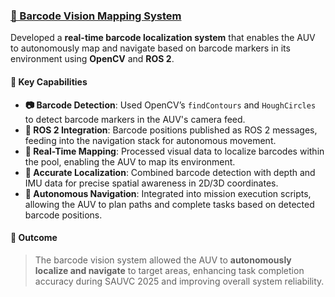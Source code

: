 ### [📍 Barcode Vision Mapping System](#)  
Developed a **real-time barcode localization system** that enables the AUV to autonomously map and navigate based on barcode markers in its environment using **OpenCV** and **ROS 2**.

#### 🔧 Key Capabilities
- **📷 Barcode Detection**: Used OpenCV’s `findContours` and `HoughCircles` to detect barcode markers in the AUV's camera feed.
- **🔀 ROS 2 Integration**: Barcode positions published as ROS 2 messages, feeding into the navigation stack for autonomous movement.
- **🧠 Real-Time Mapping**: Processed visual data to localize barcodes within the pool, enabling the AUV to map its environment.
- **📏 Accurate Localization**: Combined barcode detection with depth and IMU data for precise spatial awareness in 2D/3D coordinates.
- **🚀 Autonomous Navigation**: Integrated into mission execution scripts, allowing the AUV to plan paths and complete tasks based on detected barcode positions.

#### 🏁 Outcome
> The barcode vision system allowed the AUV to **autonomously localize and navigate** to target areas, enhancing task completion accuracy during SAUVC 2025 and improving overall system reliability.
